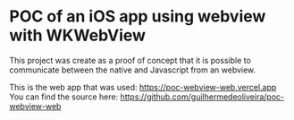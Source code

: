 # POC of an iOS app using webview with WKWebView  

This project was create as a proof of concept that it is possible to communicate between the native and Javascript from an webview.

This is the web app that was used: https://poc-webview-web.vercel.app
You can find the source here: https://github.com/guilhermedeoliveira/poc-webview-web 
